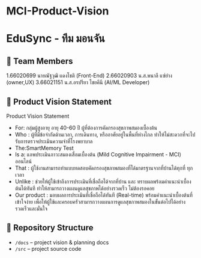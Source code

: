 # MCI-Product-Vision

# EduSync - ทีม มอนจัน

## 👥 Team Members
1.66020699 นายณัฐวุฒิ แดงโชติ (Front-End)
2.66020903 น.ส.พนาลี แซ่ย่าง (owner,UX)
3.66021151 น.ส.อรปรียา ไชยคีนี (AI/ML Developer)

## 🎯 Product Vision Statement
Product Vision Statement

- For: กลุ่มผู้สูงอายุ อายุ 40-60 ปี ผู้ที่ต้องการคัดกรองสุขภาพสมองเบื้องต้น
- Who : ผู้ที่มีข้อจำกัดด้านเวลา, การเดินทาง, หรืออาศัยอยู่ในพื้นที่ห่างไกล ทำให้ไม่สะดวกที่จะไปรับการตรวจประเมินความจำที่โรงพยาบาล
- The:SmartMemory Test
- Is a: แอพประเมินภาวะสมองเสื่อมเบื้องต้น (Mild Cognitive Impairment - MCI) ออนไลน์
- That : ผู้ใช้งานสามารถทำแบบทดสอบคัดกรองสุขภาพสมองที่ได้มาตรฐานจากที่บ้านได้ทุกที่ ทุกเวลา
- Unlike : ช่วยให้ผู้ใช้เข้าถึงการประเมินที่เชื่อถือได้จากที่บ้าน และ ทราบผลพร้อมคำแนะนำเบื้องต้นได้ทันที ทำให้สามารถวางแผนดูแลสุขภาพได้อย่างรวดเร็ว ไม่ต้องรอคอย
- Our product : มอบผลการประเมินที่เชื่อถือได้ทันที (Real-time) พร้อมคำแนะนำเบื้องต้นที่เข้าใจง่าย เพื่อให้ผู้ใช้และครอบครัวสามารถวางแผนการดูแลสุขภาพสมองในขั้นต่อไปได้อย่างรวดเร็วและมั่นใจ


## 🔗 Repository Structure
- `/docs` – project vision & planning docs
- `/src` – project source code

